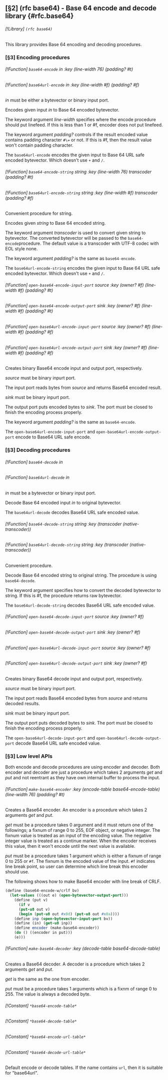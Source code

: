 [§2] (rfc base64) - Base 64 encode and decode library {#rfc.base64}
-------------

###### [!Library] `(rfc base64)` 

This library provides Base 64 encoding and decoding procedures.

### [§3] Encoding procedures

###### [!Function] `base64-encode`  _in_ _:key_ _(line-width_ _76)_ _(padding?_ _#t)_
###### [!Function] `base64url-encode`  _in_ _:key_ _(line-width_ _#f)_ _(padding?_ _#f)_

_in_ must be either a bytevector or binary input port.

Encodes given input _in_ to Base 64 encoded bytevector.

The keyword argument _line-width_ specifies where the encode procedure
should put linefeed. If this is less than 1 or #f, encoder does not put
linefeed.

The keyword argument _padding?_ controls if the result encoded value
contains padding character `#\=` or not. If this is #f, then the result
value won't contain padding character.

The `base64url-encode` encodes the given input to Base 64 URL safe
encoded bytevector. Which doesn't use `+` and `/`.


###### [!Function] `base64-encode-string`  _string_ _:key_ _(line-width_ _76)_ _transcoder_ _(padding?_ _#t)_
###### [!Function] `base64url-encode-string`  _string_ _:key_ _(line-width_ _#f)_ _transcoder_ _(padding?_ _#f)_

Convenient procedure for string.

Encodes given _string_ to Base 64 encoded string.

The keyword argument _transcoder_ is used to convert given string to
bytevector. The converted bytevector will be passed to the `base64-encode`procedure. The default value is a transcoder with UTF-8 codec with EOL
style none.

The keyword argument _padding?_ is the same as `base64-encode`.

The `base64url-encode-string` encodes the given input to Base 64 URL safe
encoded bytevector. Which doesn't use `+` and `/`.


###### [!Function] `open-base64-encode-input-port`  _source_ _:key_ _(owner?_ _#f)_ _(line-width_ _#f)_ _(padding?_ _#t)_
###### [!Function] `open-base64-encode-output-port`  _sink_ _:key_ _(owner?_ _#f)_ _(line-width_ _#f)_ _(padding?_ _#t)_
###### [!Function] `open-base64url-encode-input-port`  _source_ _:key_ _(owner?_ _#f)_ _(line-width_ _#f)_ _(padding?_ _#f)_
###### [!Function] `open-base64url-encode-output-port`  _sink_ _:key_ _(owner?_ _#f)_ _(line-width_ _#f)_ _(padding?_ _#f)_

Creates binary Base64 encode input and output port, respectively.

_source_ must be binary inpurt port.

The input port reads bytes from _source_ and returns Base64 encoded
result.

_sink_ must be binary inpurt port.

The output port puts encoded bytes to _sink_. The port must be closed
to finish the encoding process properly.

The keyword argument _padding?_ is the same as `base64-encode`.

The `open-base64url-encode-input-port` and
`open-base64url-encode-output-port` encode to Base64 URL safe encode.


### [§3] Decoding procedures

###### [!Function] `base64-decode`  _in_
###### [!Function] `base64url-decode`  _in_

_in_ must be a bytevector or binary input port.

Decode Base 64 encoded input _in_ to original bytevector.

The `base64url-decode` decodes Base64 URL safe encoded value.


###### [!Function] `base64-decode-string`  _string_ _:key_ _(transcoder_ _(native-transcoder))_
###### [!Function] `base64url-decode-string`  _string_ _:key_ _(transcoder_ _(native-transcoder))_

Convenient procedure.

Decode Base 64 encoded string to original string. The procedure is using
`base64-decode`.

The keyword argument specifies how to convert the decoded bytevector to string.
If this is #f, the procedure returns raw bytevector.

The `base64url-decode-string` decodes Base64 URL safe encoded value.


###### [!Function] `open-base64-decode-input-port`  _source_ _:key_ _(owner?_ _#f)_
###### [!Function] `open-base64-decode-output-port`  _sink_ _:key_ _(owner?_ _#f)_
###### [!Function] `open-base64url-decode-input-port`  _source_ _:key_ _(owner?_ _#f)_
###### [!Function] `open-base64url-decode-output-port`  _sink_ _:key_ _(owner?_ _#f)_

Creates binary Base64 decode input and output port, respectively.

_source_ must be binary inpurt port.

The input port reads Base64 encoded bytes from _source_ and returns 
decoded results.

_sink_ must be binary inpurt port.

The output port puts decoded bytes to _sink_. The port must be closed
to finish the encoding process properly.

The `open-base64url-decode-input-port` and
`open-base64url-decode-output-port` decode Base64 URL safe encoded
value.


### [§3] Low level APIs

Both encode and decode procedures are using encoder and decoder. Both
encoder and decoder are just a procedure which takes 2 arguments
_get_ and _put_ and not reentrant as they have own internal
buffer to process the input.

###### [!Function] `make-base64-encoder`  _:key_ _(encode-table_ _*base64-encode-table*)_ _(line-width_ _76)_ _(padding?_ _#t)_

Creates a Base64 encoder. An encoder is a procedure which takes 2
arguments _get_ and _put_.

_get_ must be a procedure takes 0 argument and it must return one
of the followings; a fixnum of range 0 to 255, EOF object, or negative
integer. The fixnum value is treated as an input of the encoding
value. The negative integer value is treated as a continue
marker. When the encoder receives this value, then it won't encode
until the next value is available.

_put_ must be a procedure takes 1 argument which is either a
fixnum of range 0 to 255 or `#f`. The fixnum is the encoded value
of the input. `#f` indicates line break point, so user can
determine which line break this encoder should use.

The following shows how to make Base64 encoder with line break of CRLF.

``````````scheme
(define (base64-encode-w/crlf bv)
  (let-values (((out e) (open-bytevector-output-port)))
    (define (put v)
      (if v
	  (put-u8 out v)
	  (begin (put-u8 out #x0d) (put-u8 out #x0a))))
    (define inp (open-bytevector-input-port bv))
    (define (in) (get-u8 inp))
    (define encoder (make-base64-encoder))
    (do () ((encoder in put)))
    (e)))
``````````



###### [!Function] `make-base64-decoder`  _:key_ _(decode-table_ _*base64-decode-table*)_

Creates a Base64 decoder. A decoder is a procedure which takes 2
arguments _get_ and _put_.

_get_ is the same as the one from encoder.

_put_ must be a procedure takes 1 arguments which is a fixnm of
range 0 to 255. The value is always a decoded byte.



###### [!Constant] `*base64-encode-table*` 
###### [!Constant] `*base64-decode-table*` 
###### [!Constant] `*base64-encode-url-table*` 
###### [!Constant] `*base64-decode-url-table*` 

Default encode or decode tables. If the name contains `url`, then it
is suitable for "base64url".



